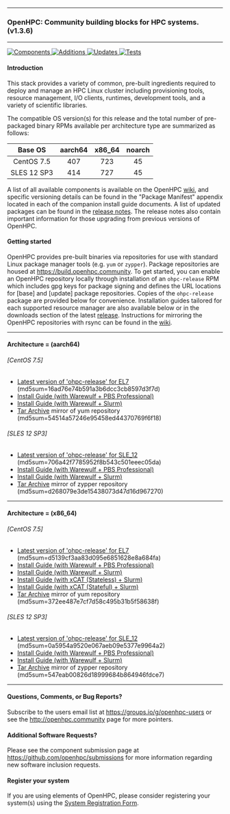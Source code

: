 
---

### OpenHPC: Community building blocks for HPC systems. (v1.3.6)

---

[![Components](https://img.shields.io/badge/components%20available-88-green.svg) ](https://github.com/openhpc/ohpc/wiki/Component-List-v1.3.6)
[![Additions](https://img.shields.io/badge/new%20additions-7-blue.svg) ](https://github.com/openhpc/ohpc/releases/tag/v1.3.6.GA)
[![Updates](https://img.shields.io/badge/updates-41%25-lightgrey.svg) ](https://github.com/openhpc/ohpc/releases/tag/v1.3.6.GA)
[![Tests](https://img.shields.io/badge/tests%20passing-100%25-brightgreen.svg) ](http://test.openhpc.community:8080/job/1.3.x/view/1.3.6/)


#### Introduction

This stack provides a variety of common, pre-built ingredients required to
deploy and manage an HPC Linux cluster including provisioning tools, resource
management, I/O clients, runtimes, development tools, and a variety of
scientific libraries.

The compatible OS version(s) for this release and the total number of
pre-packaged binary RPMs available per architecture type are summarized as follows:

Base OS     | aarch64 | x86_64  | noarch
:---:       | :---:   | :---:   | :---:
CentOS 7.5  | 407     | 723     | 45
SLES 12 SP3 | 414     | 727     | 45

A list of all available components is available on the OpenHPC
[wiki](https://github.com/openhpc/ohpc/wiki/Component-List-v1.3.6), and
specific versioning details can be found in the "Package Manifest" appendix
located in each of the companion install guide documents. A list of updated
packages can be found in the [release
notes](https://github.com/openhpc/ohpc/releases/tag/v1.3.6.GA). The release
notes also contain important information for those upgrading from previous
versions of OpenHPC.

#### Getting started

OpenHPC provides pre-built binaries via repositories for use with standard
Linux package manager tools (e.g. ```yum``` or ```zypper```). Package
repositories are housed at https://build.openhpc.community. To get started, you
can enable an OpenHPC repository locally through installation of an
```ohpc-release``` RPM which includes gpg keys for package signing and defines
the URL locations for [base] and [update] package repositories. Copies of the
```ohpc-release``` package are provided below for convenience. Installation guides 
tailored for each supported resource manager are also available below or in
the downloads section of the latest
[release](https://github.com/openhpc/ohpc/releases/tag/v1.3.6.GA). Instructions
for mirroring the OpenHPC repositories with rsync can be found in the
[wiki](https://github.com/openhpc/ohpc/wiki/Repository-Access-via-rsync).

---

#### Architecture = (aarch64)

###### [CentOS 7.5]
* [Latest version of 'ohpc-release' for EL7](https://github.com/openhpc/ohpc/releases/download/v1.3.GA/ohpc-release-1.3-1.el7.aarch64.rpm) (md5sum=16ad76e74b591a3b6dcc3cb8597d3f7d)
* [Install Guide (with Warewulf + PBS Professional)](https://github.com/openhpc/ohpc/releases/download/v1.3.6.GA/Install_guide-CentOS7-Warewulf-PBSPro-1.3.6-aarch64.pdf)
* [Install Guide (with Warewulf + Slurm)](https://github.com/openhpc/ohpc/releases/download/v1.3.6.GA/Install_guide-CentOS7-Warewulf-SLURM-1.3.6-aarch64.pdf)
* [Tar Archive](http://build.openhpc.community/dist/1.3.6/OpenHPC-1.3.6.CentOS_7.aarch64.tar) mirror of yum repository (md5sum=54514a57246e95458ed44370769f6f18)

###### [SLES 12 SP3]
* [Latest version of 'ohpc-release' for SLE_12](https://github.com/openhpc/ohpc/releases/download/v1.3.GA/ohpc-release-1.3-1.sle12.aarch64.rpm) (md5sum=706a42f7785952f8b543c501eeec05da)
* [Install Guide (with Warewulf + PBS Professional)](https://github.com/openhpc/ohpc/releases/download/v1.3.6.GA/Install_guide-SLE_12-Warewulf-PBSPro-1.3.6-aarch64.pdf)
* [Install Guide (with Warewulf + Slurm)](https://github.com/openhpc/ohpc/releases/download/v1.3.6.GA/Install_guide-SLE_12-Warewulf-SLURM-1.3.6-aarch64.pdf)
* [Tar Archive](http://build.openhpc.community/dist/1.3.6/OpenHPC-1.3.6.SLE_12.aarch64.tar) mirror of zypper repository (md5sum=d268079e3de15438073d47d16d967270)

---

#### Architecture = (x86_64)

###### [CentOS 7.5]
* [Latest version of 'ohpc-release' for EL7](https://github.com/openhpc/ohpc/releases/download/v1.3.GA/ohpc-release-1.3-1.el7.x86_64.rpm) (md5sum=d5139cf3aa83d095e6851628e8a684fa)
* [Install Guide (with Warewulf + PBS Professional)](https://github.com/openhpc/ohpc/releases/download/v1.3.6.GA/Install_guide-CentOS7-Warewulf-PBSPro-1.3.6-x86_64.pdf)
* [Install Guide (with Warewulf + Slurm)](https://github.com/openhpc/ohpc/releases/download/v1.3.6.GA/Install_guide-CentOS7-Warewulf-SLURM-1.3.6-x86_64.pdf)
* [Install Guide (with xCAT (Stateless) + Slurm)](https://github.com/openhpc/ohpc/releases/download/v1.3.6.GA/Install_guide-CentOS7-xCAT-Stateless-SLURM-1.3.6-x86_64.pdf)
* [Install Guide (with xCAT (Stateful) + Slurm)](https://github.com/openhpc/ohpc/releases/download/v1.3.6.GA/Install_guide-CentOS7-xCAT-Stateful-SLURM-1.3.6-x86_64.pdf)
* [Tar Archive](http://build.openhpc.community/dist/1.3.6/OpenHPC-1.3.6.CentOS_7.x86_64.tar) mirror of yum repository (md5sum=372ee487e7cf7d58c495b31b5f58638f)

###### [SLES 12 SP3]
* [Latest version of 'ohpc-release' for SLE_12](https://github.com/openhpc/ohpc/releases/download/v1.3.GA/ohpc-release-1.3-1.sle12.x86_64.rpm) (md5sum=0a5954a9520e067aeb09e5377e9964a2)
* [Install Guide (with Warewulf + PBS Professional)](https://github.com/openhpc/ohpc/releases/download/v1.3.6.GA/Install_guide-SLE_12-Warewulf-PBSPro-1.3.6-x86_64.pdf)
* [Install Guide (with Warewulf + Slurm)](https://github.com/openhpc/ohpc/releases/download/v1.3.6.GA/Install_guide-SLE_12-Warewulf-SLURM-1.3.6-x86_64.pdf)
* [Tar Archive](http://build.openhpc.community/dist/1.3.6/OpenHPC-1.3.6.SLE_12.x86_64.tar) mirror of zypper repository (md5sum=547eab00826d18999684b864946fdce7)

---

#### Questions, Comments, or Bug Reports?

Subscribe to the users email list at https://groups.io/g/openhpc-users or see
the http://openhpc.community page for more pointers.

#### Additional Software Requests?

Please see the component submission page at
https://github.com/openhpc/submissions for more information regarding new
software inclusion requests.

#### Register your system

If you are using elements of OpenHPC, please consider registering your
system(s) using the [System Registration
Form](https://drive.google.com/open?id=1KvFM5DONJigVhOlmDpafNTDDRNTYVdolaYYzfrHkOWI).


